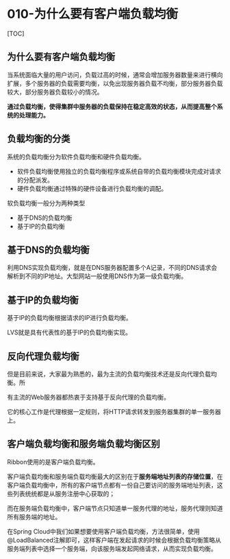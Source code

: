 # 010-为什么要有客户端负载均衡

[TOC]

## 为什么要有客户端负载均衡

当系统面临大量的用户访问，负载过高的时候，通常会增加服务器数量来进行横向扩展，多个服务器的负载需要均衡，以免出现服务器负载不均衡，部分服务器负载较大，部分服务器负载较小的情况。

**通过负载均衡，使得集群中服务器的负载保持在稳定高效的状态，从而提高整个系统的处理能力。**

## 负载均衡的分类

系统的负载均衡分为软件负载均衡和硬件负载均衡。

- 软件负载均衡使用独立的负载均衡程序或系统自带的负载均衡模块完成对请求的分配派发。
- 硬件负载均衡通过特殊的硬件设备进行负载均衡的调配。

软负载均衡一般分为两种类型

- 基于DNS的负载均衡
- 基于IP的负载均衡

## 基于DNS的负载均衡

利用DNS实现负载均衡，就是在DNS服务器配置多个A记录，不同的DNS请求会解析到不同的IP地址。大型网站一般使用DNS作为第一级负载均衡。

## 基于IP的负载均衡

基于IP的负载均衡根据请求的IP进行负载均衡。

LVS就是具有代表性的基于IP的负载均衡实现。

## 反向代理负载均衡

但是目前来说，大家最为熟悉的，最为主流的负载均衡技术还是反向代理负载均衡。所

有主流的Web服务器都热衷于支持基于反向代理的负载均衡。

它的核心工作是代理根据一定规则，将HTTP请求转发到服务器集群的单一服务器上。

## 客户端负载均衡和服务端负载均衡区别

Ribbon使用的是客户端负载均衡。

客户端负载均衡和服务端负载均衡最大的区别在于**服务端地址列表的存储位置**，在客户端负载均衡中，所有的客户端节点都有一份自己要访问的服务端地址列表，这些列表统统都是从服务注册中心获取的；

而在服务端负载均衡中，客户端节点只知道单一服务代理的地址，服务代理则知道所有服务端的地址。

在Spring Cloud中我们如果想要使用客户端负载均衡，方法很简单，使用@LoadBalanced注解即可，这样客户端在发起请求的时候会根据负载均衡策略从服务端列表中选择一个服务端，向该服务端发起网络请求，从而实现负载均衡。